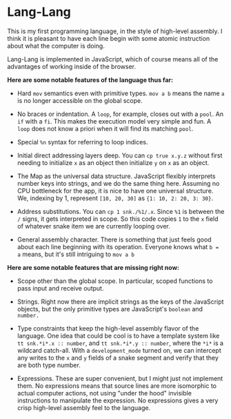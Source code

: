 # Lang-Lang

This is my first programming language, in the style of high-level assembly. I think it is pleasant to have each line begin with some atomic instruction about what the computer is doing.

Lang-Lang is implemented in JavaScript, which of course means all of the advantages of working inside of the browser.

**Here are some notable features of the language thus far:**

* Hard `mov` semantics even with primitive types. `mov a b` means the name `a` is no longer accessible on the global scope.

* No braces or indentation. A `loop`, for example, closes out with a `pool`. An `if` with a `fi`. This makes the execution model very simple and fun. A `loop` does not know a priori when it will find its matching `pool`.

* Special `%n` syntax for referring to loop indices.

* Initial direct addressing layers deep. You can `cp true x.y.z` without first needing to initialize `x` as an object then initialize `y` on `x` as an object.

* The Map as the universal data structure. JavaScript flexibly interprets number keys into strings, and we do the same thing here. Assuming no CPU bottleneck for the app, it is nice to have one universal structure. We, indexing by 1, represent `[10, 20, 30]` as `{1: 10, 2: 20, 3: 30}`.

* Address substitutions. You can `cp 1 snk./%1/.x`. Since `%1` is between the `/` signs, it gets interpreted in scope. So this code copies `1` to the `x` field of whatever snake item we are currently looping over.

* General assembly character. There is something that just feels good about each line beginning with its operation. Everyone knows what `b = a` means, but it's still intriguing to `mov a b`


**Here are some notable features that are missing right now:**

* Scope other than the global scope. In particular, scoped functions to pass input and receive output.

* Strings. Right now there are implicit strings as the keys of the JavaScript objects, but the only primitive types are JavaScript's `boolean` and `number.`

* Type constraints that keep the high-level assembly flavor of the language. One idea that could be cool is to have a template system like `tt snk.*i*.x :: number`, and `tt snk.*i*.y :: number`, where the `*i*` is a wildcard catch-all. With a `development_mode` turned on, we can intercept any writes to the `x` and `y` fields of a snake segment and verify that they are both type number.

* Expressions. These are super convenient, but I might just not implement them. No expressions means that source lines are more isomorphic to actual computer actions, not using "under the hood" invisible instructions to manipulate the expression. No expressions gives a very crisp high-level assembly feel to the language.